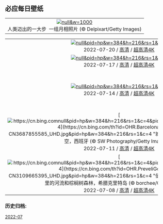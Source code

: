 ## 必应每日壁纸
||
|:---:|
|[![null&w=1000](https://cn.bing.com/th?id=OHR.MoonPhases_ZH-CN3779272016_UHD.jpg&w=1000 "人类迈出的一大步&#10;一组月相照片 (© Delpixart/Getty Images)")](null)<br/><center>人类迈出的一大步&nbsp;&nbsp;一组月相照片 (© Delpixart/Getty Images)<center/>|

||||
|:---:|:---:|:---:|
|[![null&pid=hp&w=384&h=216&rs=1&c=4](https://cn.bing.com/th?id=OHR.MoonPhases_ZH-CN3779272016_UHD.jpg&pid=hp&w=384&h=216&rs=1&c=4 "人类迈出的一大步&#10;一组月相照片 (© Delpixart/Getty Images)")](null)<br/><center>2022-07-20 / [高清](https://cn.bing.com/th?id=OHR.MoonPhases_ZH-CN3779272016_1920x1080.jpg) / [超高清4K](https://cn.bing.com/th?id=OHR.MoonPhases_ZH-CN3779272016_UHD.jpg)<center/>|[![null&pid=hp&w=384&h=216&rs=1&c=4](https://cn.bing.com/th?id=OHR.FraueninselChiemsee_ZH-CN3541482552_UHD.jpg&pid=hp&w=384&h=216&rs=1&c=4 "“巴伐利亚海”中的岛屿&#10;基姆湖上的淑女岛，德国巴伐利亚州 (© Malorny/Getty Images)")](null)<br/><center>2022-07-19 / [高清](https://cn.bing.com/th?id=OHR.FraueninselChiemsee_ZH-CN3541482552_1920x1080.jpg) / [超高清4K](https://cn.bing.com/th?id=OHR.FraueninselChiemsee_ZH-CN3541482552_UHD.jpg)<center/>|[![null&pid=hp&w=384&h=216&rs=1&c=4](https://cn.bing.com/th?id=OHR.OmijimaIsland_ZH-CN3328515301_UHD.jpg&pid=hp&w=384&h=216&rs=1&c=4 "海上阿尔卑斯山&#10;布满奇石的青海岛，日本北长门海岸国定公园 (© Sean Pavone Photo/Adobe Stock)")](null)<br/><center>2022-07-18 / [高清](https://cn.bing.com/th?id=OHR.OmijimaIsland_ZH-CN3328515301_1920x1080.jpg) / [超高清4K](https://cn.bing.com/th?id=OHR.OmijimaIsland_ZH-CN3328515301_UHD.jpg)<center/>|
|[![null&pid=hp&w=384&h=216&rs=1&c=4](https://cn.bing.com/th?id=OHR.CoyoteButtes_ZH-CN3166159419_UHD.jpg&pid=hp&w=384&h=216&rs=1&c=4 "乘风破浪&#10;北狼丘里的\"波浪谷\"，美国亚利桑那州 (© Dennis Frates/Alamy)")](null)<br/><center>2022-07-17 / [高清](https://cn.bing.com/th?id=OHR.CoyoteButtes_ZH-CN3166159419_1920x1080.jpg) / [超高清4K](https://cn.bing.com/th?id=OHR.CoyoteButtes_ZH-CN3166159419_UHD.jpg)<center/>|[![null&pid=hp&w=384&h=216&rs=1&c=4](https://cn.bing.com/th?id=OHR.AmericanGoldfinch_ZH-CN2996912015_UHD.jpg&pid=hp&w=384&h=216&rs=1&c=4 "“薯片鸟”&#10;向日葵上的金翅雀，美国南卡罗来纳州 (© Teresa Kopec/Getty Images)")](null)<br/><center>2022-07-16 / [高清](https://cn.bing.com/th?id=OHR.AmericanGoldfinch_ZH-CN2996912015_1920x1080.jpg) / [超高清4K](https://cn.bing.com/th?id=OHR.AmericanGoldfinch_ZH-CN2996912015_UHD.jpg)<center/>|[![null&pid=hp&w=384&h=216&rs=1&c=4](https://cn.bing.com/th?id=OHR.Arrone_ZH-CN2794175618_UHD.jpg&pid=hp&w=384&h=216&rs=1&c=4 "时光倒流......&#10;阿罗内镇的村落，意大利翁布里亚大区 (© Maurizio Rellini/eStock Photo)")](null)<br/><center>2022-07-15 / [高清](https://cn.bing.com/th?id=OHR.Arrone_ZH-CN2794175618_1920x1080.jpg) / [超高清4K](https://cn.bing.com/th?id=OHR.Arrone_ZH-CN2794175618_UHD.jpg)<center/>|
|[![null&pid=hp&w=384&h=216&rs=1&c=4](https://cn.bing.com/th?id=OHR.BabyLemons_ZH-CN4212701834_UHD.jpg&pid=hp&w=384&h=216&rs=1&c=4 "自由自在的柠檬鲨&#10;爱丽丝镇附近水域中的柠檬鲨宝宝，巴哈马比米尼岛 (© Ken Kiefer 2/Getty Images)")](null)<br/><center>2022-07-14 / [高清](https://cn.bing.com/th?id=OHR.BabyLemons_ZH-CN4212701834_1920x1080.jpg) / [超高清4K](https://cn.bing.com/th?id=OHR.BabyLemons_ZH-CN4212701834_UHD.jpg)<center/>|[![https://cn.bing.comnull&pid=hp&w=384&h=216&rs=1&c=4&pid=hp&w=384&h=216&rs=1&c=4](https://cn.bing.com/th?id=OHR.BasaltGiants_ZH-CN4038085235_UHD.jpg&pid=hp&w=384&h=216&rs=1&c=4 "巨石中的巨石&#10;巨人堤道上的玄武岩柱，英国北爱尔兰 (© Olimpio Fantuz/eStock Photo)")](https://cn.bing.comnul)<br/><center>2022-07-13 / [高清](https://cn.bing.com/th?id=OHR.BasaltGiants_ZH-CN4038085235_1920x1080.jpg) / [超高清4K](https://cn.bing.com/th?id=OHR.BasaltGiants_ZH-CN4038085235_UHD.jpg)<center/>|[![https://cn.bing.comnull&pid=hp&w=384&h=216&rs=1&c=4&pid=hp&w=384&h=216&rs=1&c=4](https://cn.bing.com/th?id=OHR.SpiralHill_ZH-CN3829252235_UHD.jpg&pid=hp&w=384&h=216&rs=1&c=4 "螺旋上升……&#10;悉尼奥林匹克公园里的湾标瞭望台，澳大利亚 (© ai_yoshi/Getty Images)")](https://cn.bing.comnul)<br/><center>2022-07-12 / [高清](https://cn.bing.com/th?id=OHR.SpiralHill_ZH-CN3829252235_1920x1080.jpg) / [超高清4K](https://cn.bing.com/th?id=OHR.SpiralHill_ZH-CN3829252235_UHD.jpg)<center/>|
|[![https://cn.bing.comnull&pid=hp&w=384&h=216&rs=1&c=4&pid=hp&w=384&h=216&rs=1&c=4](https://cn.bing.com/th?id=OHR.BarcelonaPop_ZH-CN3687855585_UHD.jpg&pid=hp&w=384&h=216&rs=1&c=4 "城市规划永不停歇&#10;巴塞罗那城市上空，西班牙 (© SW Photography/Getty Images)")](https://cn.bing.comnul)<br/><center>2022-07-11 / [高清](https://cn.bing.com/th?id=OHR.BarcelonaPop_ZH-CN3687855585_1920x1080.jpg) / [超高清4K](https://cn.bing.com/th?id=OHR.BarcelonaPop_ZH-CN3687855585_UHD.jpg)<center/>|[![https://cn.bing.comnull&pid=hp&w=384&h=216&rs=1&c=4&pid=hp&w=384&h=216&rs=1&c=4](https://cn.bing.com/th?id=OHR.OludenizTurkey_ZH-CN3467496108_UHD.jpg&pid=hp&w=384&h=216&rs=1&c=4 "绚丽多彩的海滩&#10;鸟瞰视角下的彩色船只，土耳其欧鲁旦尼斯 (© den-belitsky/Getty Images)")](https://cn.bing.comnul)<br/><center>2022-07-10 / [高清](https://cn.bing.com/th?id=OHR.OludenizTurkey_ZH-CN3467496108_1920x1080.jpg) / [超高清4K](https://cn.bing.com/th?id=OHR.OludenizTurkey_ZH-CN3467496108_UHD.jpg)<center/>|[![https://cn.bing.comnull&pid=hp&w=384&h=216&rs=1&c=4&pid=hp&w=384&h=216&rs=1&c=4](https://cn.bing.com/th?id=OHR.DolomitesMW_ZH-CN3307894335_UHD.jpg&pid=hp&w=384&h=216&rs=1&c=4 "彩虹桥&#10;多洛米蒂山上空的银河，意大利 (© Carlos Fernandez/Getty Images)")](https://cn.bing.comnul)<br/><center>2022-07-09 / [高清](https://cn.bing.com/th?id=OHR.DolomitesMW_ZH-CN3307894335_1920x1080.jpg) / [超高清4K](https://cn.bing.com/th?id=OHR.DolomitesMW_ZH-CN3307894335_UHD.jpg)<center/>|
|[![https://cn.bing.comnull&pid=hp&w=384&h=216&rs=1&c=4&pid=hp&w=384&h=216&rs=1&c=4](https://cn.bing.com/th?id=OHR.PreveliGorge_ZH-CN3109665395_UHD.jpg&pid=hp&w=384&h=216&rs=1&c=4 "值得一去的魅力峡谷&#10;普雷维利峡谷里的河流和棕榈树森林，希腊克里特岛 (© borchee/Getty Images)")](https://cn.bing.comnul)<br/><center>2022-07-08 / [高清](https://cn.bing.com/th?id=OHR.PreveliGorge_ZH-CN3109665395_1920x1080.jpg) / [超高清4K](https://cn.bing.com/th?id=OHR.PreveliGorge_ZH-CN3109665395_UHD.jpg)<center/>|[![https://cn.bing.comnull&pid=hp&w=384&h=216&rs=1&c=4&pid=hp&w=384&h=216&rs=1&c=4](https://cn.bing.com/th?id=OHR.HecetaHead_ZH-CN2813876594_UHD.jpg&pid=hp&w=384&h=216&rs=1&c=4 "黑夜海岸边的一盏灯&#10;哈萨塔角灯塔，佛罗伦萨，俄勒冈州 (© Tom Schwabel/Tandem Stills + Motion)")](https://cn.bing.comnul)<br/><center>2022-07-07 / [高清](https://cn.bing.com/th?id=OHR.HecetaHead_ZH-CN2813876594_1920x1080.jpg) / [超高清4K](https://cn.bing.com/th?id=OHR.HecetaHead_ZH-CN2813876594_UHD.jpg)<center/>|[![https://cn.bing.comnull&pid=hp&w=384&h=216&rs=1&c=4&pid=hp&w=384&h=216&rs=1&c=4](https://cn.bing.com/th?id=OHR.KissingPuffins_ZH-CN2578608262_UHD.jpg&pid=hp&w=384&h=216&rs=1&c=4 "春天是接吻的季节&#10;一对大西洋海雀在接吻，设得兰群岛，苏格兰 (© Vince Burton/Minden Pictures)")](https://cn.bing.comnul)<br/><center>2022-07-06 / [高清](https://cn.bing.com/th?id=OHR.KissingPuffins_ZH-CN2578608262_1920x1080.jpg) / [超高清4K](https://cn.bing.com/th?id=OHR.KissingPuffins_ZH-CN2578608262_UHD.jpg)<center/>|


### 历史归档:
[2022-07](images\2022\2022-07.md)